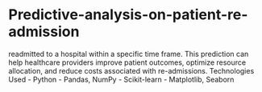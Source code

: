 # Predictive-analysis-on-patient-re-admission
readmitted to a hospital within a specific time frame. This prediction can help healthcare providers improve patient outcomes, optimize resource allocation, and reduce costs associated with re-admissions. Technologies Used  - Python - Pandas, NumPy - Scikit-learn - Matplotlib, Seaborn
